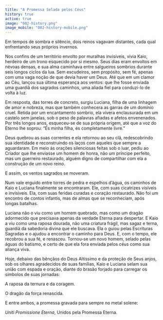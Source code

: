 ```yaml
---
title: "A Promessa Selada pelos Céus"
history: true
active: true
image: "002-history.png"
image_mobile: "002-history-mobile.png"
---
```


Em tempos de sombra e silêncio, dois reinos vagavam distantes, cada qual enfrentando seus próprios invernos.

Nos confins de um território envolto por muralhas invisíveis, vivia Kaio, herdeiro de um trono esquecido por si mesmo. Seus dias eram envoltos em névoas densas, e sua alma caminhava entre salgueiros sombrios durante seis longos ciclos da lua. Sem escudeiros, sem propósito, sem fé, apenas com uma vaga noção de que devia haver um Deus. Até que em um clamor ao Céu, lançou sua última esperança aos ventos: que lhe fosse enviada uma guardiã dos sagrados caminhos, uma aliada fiel para conduzi-lo de volta à luz.

Em resposta, das torres de concreto, surgiu Luciana, filha de uma linhagem de amor e nobreza, mas que também conhecera as garras de um domínio cruel. Retida por um encantamento sombrio, ela vivera enclausurada em um castelo sem janelas, sob o peso de palavras afiadas e afetos envenenados. Por três longos anos, esqueceu-se de sua própria origem, até que a voz do Eterno lhe soprou: “És minha filha, és completamente livre.”

Deus quebrou as suas correntes e ela retornou ao seu clã, redescobrindo sua identidade e reconstruindo os laços com aqueles que sempre a aguardaram. Em meio às orações silenciosas feitas sob o luar, pediu ao Criador que lhe enviasse um homem de honra, não um príncipe perfeito, mas um guerreiro restaurado, alguém digno de compartilhar com ela a construção de um novo reino.

E assim, os ventos sagrados se moveram.

Num vale erguido entre torres de pedra e espelhos d’água, os caminhos de Kaio e Luciana finalmente se encontraram. Ele, com suas cicatrizes visíveis e invisíveis. Ela, com suas feridas curadas e coração restaurado. Não foi um encontro de contos infantis, mas de almas que se reconheciam, após longas batalhas.

Luciana não o viu como um homem quebrado, mas como um dragão adormecido que precisava apenas da verdade Eterna para despertar. E Kaio a viu como uma raposa dourada, não uma criatura frágil, mas sagaz e terna, guardiã da sabedoria divina que ele buscava. Ela o guiou pelas Escrituras Sagradas e o ajudou a encontrar o caminho para Deus. E, com o tempo, ele recobrou a sua fé, e renasceu. Tornou-se um novo homem, selado pelas águas do batismo, e certo de que ela fora enviada pelos céus como sua aliança viva.

Hoje, debaixo das bênçãos do Deus Altíssimo e da proteção de Seus anjos, sob os olhares agradecidos de suas famílias, Kaio e Luciana selam sua união com espada e oração, diante do brasão forjado para carregar os símbolos de suas jornadas:

A raposa da ternura e da coragem.

O dragão da força renascida.

E entre ambos, a promessa gravada para sempre no metal solene:

_Uniti Promissione Eterna_, Unidos pela Promessa Eterna.